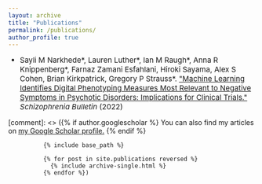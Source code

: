```yaml
---
layout: archive
title: "Publications"
permalink: /publications/
author_profile: true
---
```


<ul>
  <li style="font-size:15px">Sayli M Narkhede*, Lauren Luther*, Ian M Raugh*, Anna R Knippenberg*, Farnaz Zamani Esfahlani, Hiroki Sayama, Alex S Cohen, Brian Kirkpatrick, Gregory P Strauss*. <a href="https://pubmed.ncbi.nlm.nih.gov/34915570/">"Machine Learning Identifies Digital Phenotyping Measures Most Relevant to Negative Symptoms in Psychotic Disorders: Implications for Clinical Trials."</a><i> Schizophrenia Bulletin</i> (2022)</li>
</ul>


[comment]: <> ({% if author.googlescholar %}
                You can also find my articles on <u><a href="{{author.googlescholar}}">my Google Scholar profile</a>.</u>
              {% endif %}

              {% include base_path %}

              {% for post in site.publications reversed %}
                {% include archive-single.html %}
              {% endfor %})
